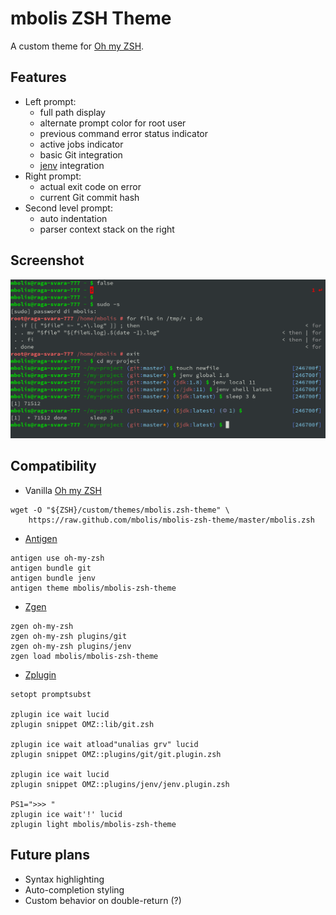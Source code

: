 # mbolis ZSH Theme

A custom theme for [Oh my ZSH](https://github.com/ohmyzsh/ohmyzsh).

## Features

* Left prompt:
  - full path display
  - alternate prompt color for root user
  - previous command error status indicator
  - active jobs indicator
  - basic Git integration
  - [jenv](https://github.com/jenv/jenv) integration
* Right prompt:
  - actual exit code on error
  - current Git commit hash
* Second level prompt:
  - auto indentation
  - parser context stack on the right

## Screenshot

![Screenshot showing features](screenshot.png)

## Compatibility

* Vanilla [Oh my ZSH](https://github.com/ohmyzsh/ohmyzsh)  
```
wget -O "${ZSH}/custom/themes/mbolis.zsh-theme" \
    https://raw.github.com/mbolis/mbolis-zsh-theme/master/mbolis.zsh
```
* [Antigen](https://github.com/zsh-users/antigen)  
```
antigen use oh-my-zsh
antigen bundle git
antigen bundle jenv
antigen theme mbolis/mbolis-zsh-theme
```
* [Zgen](https://github.com/tarjoilija/zgen)  
```
zgen oh-my-zsh
zgen oh-my-zsh plugins/git
zgen oh-my-zsh plugins/jenv
zgen load mbolis/mbolis-zsh-theme
```
* [Zplugin](https://github.com/zdharma/zplugin)  
```
setopt promptsubst

zplugin ice wait lucid
zplugin snippet OMZ::lib/git.zsh

zplugin ice wait atload"unalias grv" lucid
zplugin snippet OMZ::plugins/git/git.plugin.zsh

zplugin ice wait lucid
zplugin snippet OMZ::plugins/jenv/jenv.plugin.zsh

PS1=">>> "
zplugin ice wait'!' lucid
zplugin light mbolis/mbolis-zsh-theme
```

## Future plans

* Syntax highlighting
* Auto-completion styling
* Custom behavior on double-return (?)
